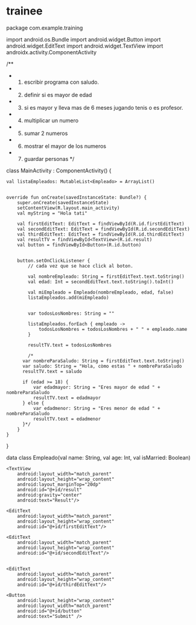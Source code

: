 # trainee

package com.example.training

import android.os.Bundle
import android.widget.Button
import android.widget.EditText
import android.widget.TextView
import androidx.activity.ComponentActivity

/**
 * 1) escribir programa con saludo.
 * 2) definir si es mayor de edad
 * 3) si es mayor y lleva mas de 6 meses jugando tenis o es profesor.
 * 4) multiplicar un numero
 * 5) sumar 2 numeros
 * 6) mostrar el mayor de los numeros
 * 7) guardar personas
 */


class MainActivity : ComponentActivity() {

    val listaEmpleados: MutableList<Empleado> = ArrayList()


    override fun onCreate(savedInstanceState: Bundle?) {
        super.onCreate(savedInstanceState)
        setContentView(R.layout.main_activity)
        val myString = "Hola tati"

        val firstEditText: EditText = findViewById(R.id.firstEditText)
        val secondEditText: EditText = findViewById(R.id.secondEditText)
        val thirdEditText: EditText = findViewById(R.id.thirdEditText)
        val resultTV = findViewById<TextView>(R.id.result)
        val button = findViewById<Button>(R.id.button)


        button.setOnClickListener {
            // cada vez que se hace click al boton.

            val nombreEmpleado: String = firstEditText.text.toString()
            val edad: Int = secondEditText.text.toString().toInt()

            val miEmpleado = Empleado(nombreEmpleado, edad, false)
            listaEmpleados.add(miEmpleado)


            var todosLosNombres: String = ""

            listaEmpleados.forEach { empleado ->
                todosLosNombres = todosLosNombres + " " + empleado.name
            }

            resultTV.text = todosLosNombres

            /*
          var nombreParaSaludo: String = firstEditText.text.toString()
          var saludo: String = "Hola, còmo estas " + nombreParaSaludo
          resultTV.text = saludo

          if (edad >= 18) {
              var edadmayor: String = "Eres mayor de edad " + nombreParaSaludo
              resultTV.text = edadmayor
          } else {
              var edadmenor: String = "Eres menor de edad " + nombreParaSaludo
              resultTV.text = edadmenor
          }*/
        }
    }
}

data class Empleado(val name: String, val age: Int, val isMarried: Boolean)


<?xml version="1.0" encoding="utf-8"?>
<LinearLayout xmlns:android="http://schemas.android.com/apk/res/android"
    android:orientation="vertical"
    android:layout_width="match_parent"
    android:layout_height="match_parent">

    <TextView
        android:layout_width="match_parent"
        android:layout_height="wrap_content"
        android:layout_marginTop="20dp"
        android:id="@+id/result"
        android:gravity="center"
        android:text="Result"/>

    <EditText
        android:layout_width="match_parent"
        android:layout_height="wrap_content"
        android:id="@+id/firstEditText"/>

    <EditText
        android:layout_width="match_parent"
        android:layout_height="wrap_content"
        android:id="@+id/secondEditText"/>


    <EditText
        android:layout_width="match_parent"
        android:layout_height="wrap_content"
        android:id="@+id/thirdEditText"/>

    <Button
        android:layout_height="wrap_content"
        android:layout_width="match_parent"
        android:id="@+id/button"
        android:text="Submit" />

</LinearLayout>
